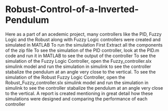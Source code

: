 # Robust-Control-of-a-Inverted-Pendulum
Here as a part of an acedemic project, many controllers like the PID, Fuzzy Logic and the Robust along with Fuzzy Logic controllers were created and simulated in MATLAB
To run the simulation First Extract all the components of the zip file
To see the simulation of the PID controller, look at the PID.m code and run it in MATLAB to see the output of the controller
To see the simulation of the Fuzzy Logic Controller, open the Fuzzy_controller.slx simulink model and run the simulation in simulink to see the controller stabalize the pendulum at an angle very close to the vertical.
To see the simulation of the Robust Fuzzy Logic Controller, open the Robust_Fuzzy_controller.slx simulink model and run the simulation in simulink to see the controller stabalize the pendulum at an angle very close to the vertical.
A report is created mentioning in great detail how these simulations were designed and comparing the performance of each controller
